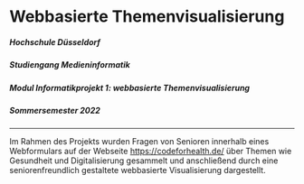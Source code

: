 # Webbasierte Themenvisualisierung

##### Hochschule Düsseldorf
##### Studiengang Medieninformatik
##### Modul Informatikprojekt 1: webbasierte Themenvisualisierung
##### Sommersemester 2022

<hr />

Im Rahmen des Projekts wurden Fragen von Senioren innerhalb eines Webformulars auf der Webseite https://codeforhealth.de/ über Themen wie Gesundheit und Digitalisierung gesammelt und anschließend durch eine seniorenfreundlich gestaltete webbasierte Visualisierung dargestellt.


